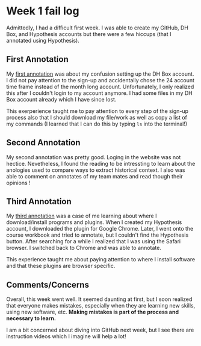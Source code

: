 # Week 1 fail log
Admittedly, I had a difficult first week. I was able to create my GitHub, DH Box, and Hypothesis accounts but there were a few hiccups (that I annotated using Hypothesis).   

## First Annotation
My [first annotation](https://hyp.is/kVL5clh7EemcYK_k_itFTg/workbook.craftingdigitalhistory.ca/introduction/crafting-digital-history/) was about my confusion setting up the DH Box account. I did not pay attention to the sign-up and accidentally chose the 24 account time frame instead of the month long account. Unfortunately, I only realized this after I couldn't login to my account anymore. I had some files in my DH Box account already which I have since lost.

This exerperience taught me to pay attention to every step of the sign-up process also that I should download my file/work as well as copy a list of my commands (I learned that I can do this by typing ``ls`` into the terminal!)

## Second Annotation
My second annotation was pretty good.  Loging in the website was not hectice. Nevetheless, I found the reading to be intressting to learn about the anologies used to compare ways to extract historical context. I also was able to comment on annotates of my team mates and read though their opinions ! 



## Third Annotation
My [third annotation](https://hyp.is/P-j0AFh8EemYXn9Z1Pmgww/workbook.craftingdigitalhistory.ca/introduction/crafting-digital-history/) was a case of me learning about where I download/install programs and plugins. When I created my Hypothesis account, I downloaded the plugin for Google Chrome. Later, I went onto the course workbook and tried to annotate, but I couldn't find the Hypothesis button. After searching for a while I realized that I was using the Safari browser. I switched back to Chrome and was able to annotate.

This experience taught me about paying attention to where I install software and that these plugins are browser specific. 

## Comments/Concerns

Overall, this week went well. It seemed daunting at first, but I soon realized that everyone makes mistakes, especially when they are learning new skills, using new software, etc. **Making mistakes is part of the process and necessary to learn.**

I am a bit concerned about diving into GitHub next week, but I see there are instruction videos which I imagine will help a lot!

